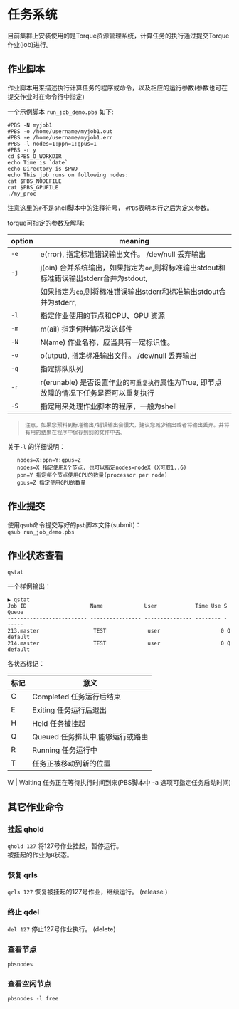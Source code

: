# 任务系统

目前集群上安装使用的是Torque资源管理系统，计算任务的执行通过提交Torque 作业(job)进行。


## 作业脚本
作业脚本用来描述执行计算任务的程序或命令，以及相应的运行参数(参数也可在提交作业时在命令行中指定)

一个示例脚本 `run_job_demo.pbs` 如下:  
```
#PBS -N myjob1
#PBS -o /home/username/myjob1.out
#PBS -e /home/username/myjob1.err
#PBS -l nodes=1:ppn=1:gpus=1
#PBS -r y
cd $PBS_O_WORKDIR
echo Time is `date`
echo Directory is $PWD
echo This job runs on following nodes:
cat $PBS_NODEFILE
cat $PBS_GPUFILE
./my_proc
```


注意这里的`#`不是shell脚本中的注释符号， `#PBS`表明本行之后为定义参数。  


torque可指定的参数及解释:

option | meaning
--- | --- 
`-e` | e(rror), 指定标准错误输出文件。 /dev/null 丢弃输出
`-j` | j(oin) 合并系统输出，如果指定为`oe`,则将标准输出stdout和标准错误输出stderr合并为stdout, 
     |           如果指定为`eo`,则将标准错误输出stderr和标准输出stdout合并为stderr, 
`-l` | 指定作业使用的节点和CPU、GPU 资源
`-m` | m(ail) 指定何种情况发送邮件
`-N` | N(ame) 作业名称，应当具有一定标识性。  
`-o` | o(utput), 指定标准输出文件。 /dev/null 丢弃输出
`-q` | 指定排队队列
`-r` | r(erunable) 是否设置作业的`可重复执行`属性为True, 即节点故障的情况下任务是否可以重复执行
`-S` | 指定用来处理作业脚本的程序，一般为shell

> `注意，如果您预料到标准输出/错误输出会很大，建议您减少输出或者将输出丢弃。并将有用的结果在程序中保存到别的文件中去。`

  
关于`-l` 的详细说明：
```
   nodes=X:ppn=Y:gpus=Z  
   nodes=X 指定使用X个节点. 也可以指定nodes=nodeX (X可取1..6)  
   ppn=Y 指定每个节点使用CPU的数量(processor per node)  
   gpus=Z 指定使用GPU的数量  
```

## 作业提交
使用`qsub`命令提交写好的`psb`脚本文件(submit)：  
`qsub run_job_demo.pbs`    

## 作业状态查看
`qstat`
 
一个样例输出：
```
▶ qstat                
Job ID                    Name             User            Time Use S Queue
------------------------- ---------------- --------------- -------- - -----
213.master                 TEST             user                   0 Q default        
214.master                 TEST             user                   0 Q default  
```

各状态标记：

标记 | 意义
--- | ---
C   | Completed 任务运行后结束
E   | Exiting 任务运行后退出
H   | Held 任务被挂起
Q   | Queued 任务排队中,能够运行或路由
R   | Running 任务运行中
T   | 任务正被移动到新的位置

W   | Waiting 任务正在等待执行时间到来(PBS脚本中 -a 选项可指定任务启动时间)


## 其它作业命令
### 挂起 qhold
`qhold 127` 将127号作业挂起，暂停运行。  
被挂起的作业为`H`状态。

### 恢复 qrls
`qrls 127` 恢复被挂起的127号作业，继续运行。
(release )

### 终止 qdel
`del 127` 停止127号作业执行。
(delete)

### 查看节点 
`pbsnodes`

### 查看空闲节点
`pbsnodes -l free`





